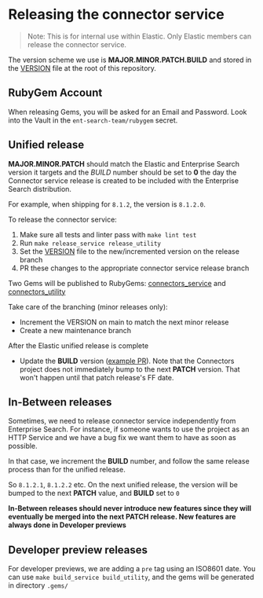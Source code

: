 # Releasing the connector service

> Note: This is for internal use within Elastic. Only Elastic members can release the connector service.

The version scheme we use is **MAJOR.MINOR.PATCH.BUILD** and stored in the [VERSION](https://github.com/elastic/connectors-ruby/blob/main/VERSION) file at the root of this repository.

## RubyGem Account

When releasing Gems, you will be asked for an Email and Password. Look into the Vault in the `ent-search-team/rubygem` secret.

## Unified release

**MAJOR.MINOR.PATCH** should match the Elastic and Enterprise Search version it targets and the *BUILD* number should be set to **0** the day the Connector service release is created to be included with the Enterprise Search distribution.

For example, when shipping for `8.1.2`, the version is `8.1.2.0`.

To release the connector service:

1. Make sure all tests and linter pass with `make lint test`
2. Run `make release_service release_utility`
3. Set the [VERSION](../VERSION) file to the new/incremented version on the release branch
4. PR these changes to the appropriate connector service release branch

Two Gems will be published to RubyGems: [connectors_service](https://rubygems.org/gems/connectors_service) and [connectors_utility](https://rubygems.org/gems/connectors_utility)

Take care of the branching (minor releases only):

- Increment the VERSION on main to match the next minor release
- Create a new maintenance branch

After the Elastic unified release is complete

- Update the **BUILD** version ([example PR](https://github.com/elastic/connectors-ruby/pull/81)). Note that the Connectors project does not immediately bump to the next **PATCH** version. That won't happen until that patch release's FF date.

## In-Between releases

Sometimes, we need to release connector service independently from Enterprise Search.
For instance, if someone wants to use the project as an HTTP Service and we have a bug fix we want them to have as soon as possible.

In that case, we increment the **BUILD** number, and follow the same release process than for the unified release.

So `8.1.2.1`, `8.1.2.2` etc. On the next unified release, the version will be bumped to the next **PATCH** value, and **BUILD** set to `0`

**In-Between releases should never introduce new features since they will eventually be merged into the next PATCH release. New features are always done in Developer previews**

## Developer preview releases

For developer previews, we are adding a `pre` tag using an ISO8601 date. You can use `make build_service build_utility`, and the gems will be generated in directory `.gems/`
